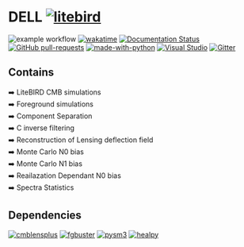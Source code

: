 # DELL [![litebird](https://img.shields.io/static/v1?label=submodule%20of&message=LiteBIRD-Lensing&color=blue)](https://github.com/litebird/LiteBIRD-lensing)

![example workflow](https://github.com/antolonappan/dell/actions/workflows/update.yml/badge.svg)
[![wakatime](https://wakatime.com/badge/github/antolonappan/dell.svg)](https://wakatime.com/badge/github/antolonappan/dell)
[![Documentation Status](https://readthedocs.org/projects/dell/badge/?version=latest)](https://dell.readthedocs.io/en/latest/?badge=latest)
[![GitHub pull-requests](https://img.shields.io/github/issues-pr/antolonappan/dell.svg)](https://GitHub.com/antolonappan/dell/pull/)
[![made-with-python](https://img.shields.io/badge/Made%20with-Python-1f425f.svg)](https://www.python.org/)
[![Visual Studio](https://img.shields.io/badge/Made%20in-VScode-orange)](https://code.visualstudio.com)
[![Gitter](https://badges.gitter.im/LBdell/community.svg)](https://gitter.im/LBdell/community?utm_source=badge&utm_medium=badge&utm_campaign=pr-badge)

## Contains

:arrow_right: LiteBIRD CMB simulations <br />
:arrow_right: Foreground simulations <br />
:arrow_right: Component Separation <br />
:arrow_right: C inverse filtering <br />
:arrow_right: Reconstruction of Lensing deflection field <br />
:arrow_right: Monte Carlo N0 bias <br />
:arrow_right: Monte Carlo N1 bias <br />
:arrow_right: Reailazation Dependant N0 bias <br />
:arrow_right: Spectra Statistics <br />


## Dependencies
[![cmblensplus](https://img.shields.io/badge/-cmblensplus-blue)](https://github.com/toshiyan/cmblensplus)
[![fgbuster](https://img.shields.io/badge/-FGBuster-brightgreen)](https://github.com/fgbuster/fgbuster)
[![pysm3](https://img.shields.io/badge/-pysm3-yellow)](https://github.com/galsci/pysm)
[![healpy](https://img.shields.io/badge/-healpy-orange)](https://github.com/healpy/healpy)
